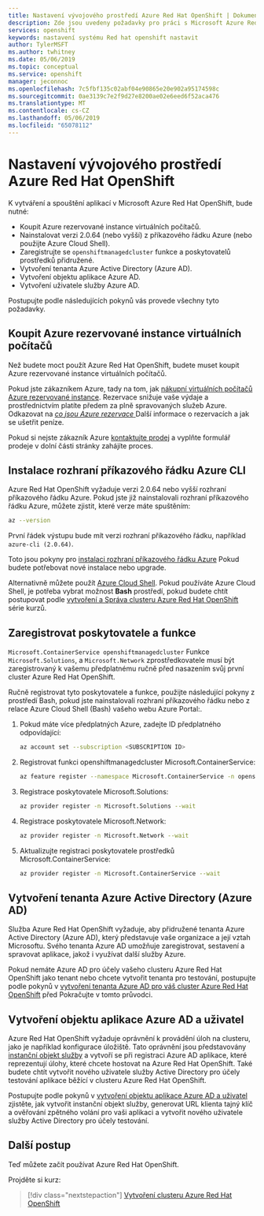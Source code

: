 ```yaml
---
title: Nastavení vývojového prostředí Azure Red Hat OpenShift | Dokumentace Microsoftu
description: Zde jsou uvedeny požadavky pro práci s Microsoft Azure Red Hat OpenShift.
services: openshift
keywords: nastavení systému Red hat openshift nastavit
author: TylerMSFT
ms.author: twhitney
ms.date: 05/06/2019
ms.topic: conceptual
ms.service: openshift
manager: jeconnoc
ms.openlocfilehash: 7c5fbf135c02abf04e90865e20e902a95174598c
ms.sourcegitcommit: 0ae3139c7e2f9d27e8200ae02e6eed6f52aca476
ms.translationtype: MT
ms.contentlocale: cs-CZ
ms.lasthandoff: 05/06/2019
ms.locfileid: "65078112"
---
```

# <a name="set-up-your-azure-red-hat-openshift-dev-environment"></a>Nastavení vývojového prostředí Azure Red Hat OpenShift

K vytváření a spouštění aplikací v Microsoft Azure Red Hat OpenShift, bude nutné:

* Koupit Azure rezervované instance virtuálních počítačů.
* Nainstalovat verzi 2.0.64 (nebo vyšší) z příkazového řádku Azure (nebo použijte Azure Cloud Shell).
* Zaregistrujte se `openshiftmanagedcluster` funkce a poskytovatelů prostředků přidružené.
* Vytvoření tenanta Azure Active Directory (Azure AD).
* Vytvoření objektu aplikace Azure AD.
* Vytvoření uživatele služby Azure AD.

Postupujte podle následujících pokynů vás provede všechny tyto požadavky.

## <a name="purchase-azure-virtual-machine-reserved-instances"></a>Koupit Azure rezervované instance virtuálních počítačů

Než budete moct použít Azure Red Hat OpenShift, budete muset koupit Azure rezervované instance virtuálních počítačů.

Pokud jste zákazníkem Azure, tady na tom, jak [nákupní virtuálních počítačů Azure rezervované instance](https://aka.ms/openshift/buy). Rezervace snižuje vaše výdaje a prostřednictvím platíte předem za plně spravovaných služeb Azure. Odkazovat na [ *co jsou Azure rezervace* ](https://docs.microsoft.com/azure/billing/billing-save-compute-costs-reservations) Další informace o rezervacích a jak se ušetřit peníze.

Pokud si nejste zákazník Azure [kontaktujte prodej](https://aka.ms/openshift/contact-sales) a vyplňte formulář prodeje v dolní části stránky zahájíte proces.

## <a name="install-the-azure-cli"></a>Instalace rozhraní příkazového řádku Azure CLI

Azure Red Hat OpenShift vyžaduje verzi 2.0.64 nebo vyšší rozhraní příkazového řádku Azure. Pokud jste již nainstalovali rozhraní příkazového řádku Azure, můžete zjistit, které verze máte spuštěním:

```bash
az --version
```

První řádek výstupu bude mít verzi rozhraní příkazového řádku, například `azure-cli (2.0.64)`.

Toto jsou pokyny pro [instalaci rozhraní příkazového řádku Azure](https://docs.microsoft.com/cli/azure/install-azure-cli?view=azure-cli-latest) Pokud budete potřebovat nové instalace nebo upgrade.

Alternativně můžete použít [Azure Cloud Shell](https://docs.microsoft.com/azure/cloud-shell/overview). Pokud používáte Azure Cloud Shell, je potřeba vybrat možnost **Bash** prostředí, pokud budete chtít postupovat podle [vytvoření a Správa clusteru Azure Red Hat OpenShift](tutorial-create-cluster.md) série kurzů.

## <a name="register-providers-and-features"></a>Zaregistrovat poskytovatele a funkce

`Microsoft.ContainerService openshiftmanagedcluster` Funkce `Microsoft.Solutions`, a `Microsoft.Network` zprostředkovatele musí být zaregistrovaný k vašemu předplatnému ručně před nasazením svůj první cluster Azure Red Hat OpenShift.

Ručně registrovat tyto poskytovatele a funkce, použijte následující pokyny z prostředí Bash, pokud jste nainstalovali rozhraní příkazového řádku nebo z relace Azure Cloud Shell (Bash) vašeho webu Azure Portal:.
1. Pokud máte více předplatných Azure, zadejte ID předplatného odpovídající:

    ```bash
    az account set --subscription <SUBSCRIPTION ID>
    ```

2. Registrovat funkci openshiftmanagedcluster Microsoft.ContainerService:

    ```bash
    az feature register --namespace Microsoft.ContainerService -n openshiftmanagedcluster
    ```

3. Registrace poskytovatele Microsoft.Solutions:

    ```bash
    az provider register -n Microsoft.Solutions --wait
    ```

4. Registrace poskytovatele Microsoft.Network:

    ```bash
    az provider register -n Microsoft.Network --wait
    ```

5. Aktualizujte registraci poskytovatele prostředků Microsoft.ContainerService:

    ```bash
    az provider register -n Microsoft.ContainerService --wait
    ```

## <a name="create-an-azure-active-directory-azure-ad-tenant"></a>Vytvoření tenanta Azure Active Directory (Azure AD)

Služba Azure Red Hat OpenShift vyžaduje, aby přidružené tenanta Azure Active Directory (Azure AD), který představuje vaše organizace a její vztah Microsoftu. Svého tenanta Azure AD umožňuje zaregistrovat, sestavení a spravovat aplikace, jakož i využívat další služby Azure.

Pokud nemáte Azure AD pro účely vašeho clusteru Azure Red Hat OpenShift jako tenant nebo chcete vytvořit tenanta pro testování, postupujte podle pokynů v [vytvoření tenanta Azure AD pro váš cluster Azure Red Hat OpenShift](howto-create-tenant.md) před Pokračujte v tomto průvodci.

## <a name="create-an-azure-ad-application-object-and-user"></a>Vytvoření objektu aplikace Azure AD a uživatel

Azure Red Hat OpenShift vyžaduje oprávnění k provádění úloh na clusteru, jako je například konfigurace úložiště. Tato oprávnění jsou představovány [instanční objekt služby](https://docs.microsoft.com/azure/active-directory/develop/app-objects-and-service-principals#service-principal-object) a vytvoří se při registraci Azure AD aplikace, které reprezentují úlohy, které chcete hostovat na Azure Red Hat OpenShift. Také budete chtít vytvořit nového uživatele služby Active Directory pro účely testování aplikace běžící v clusteru Azure Red Hat OpenShift.

Postupujte podle pokynů v [vytvoření objektu aplikace Azure AD a uživatel](howto-aad-app-configuration.md) zjistěte, jak vytvořit instanční objekt služby, generovat URL klienta tajný klíč a ověřování zpětného volání pro vaši aplikaci a vytvořit nového uživatele služby Active Directory pro účely testování.

## <a name="next-steps"></a>Další postup

Teď můžete začít používat Azure Red Hat OpenShift.

Projděte si kurz:
> [!div class="nextstepaction"]
> [Vytvoření clusteru Azure Red Hat OpenShift](tutorial-create-cluster.md)

[azure-cli-install]: https://docs.microsoft.com/cli/azure/install-azure-cli